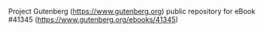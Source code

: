 Project Gutenberg (https://www.gutenberg.org) public repository for eBook #41345 (https://www.gutenberg.org/ebooks/41345)
